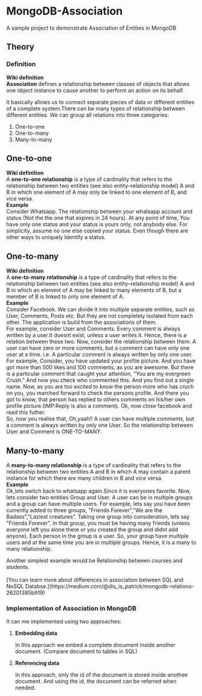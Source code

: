 <h1> MongoDB-Association </h1>
A sample project to demonstrate Association of Entities in MongoDB

<h2> Theory </h2>

<h3> Definition </h3>
<p>
<strong>Wiki definition</strong><br/>
<strong>Association</strong> defines a relationship between classes of objects that allows one object instance to cause another to perform an action on its behalf. 
  
It basically allows us to connect separate pieces of data or different entities of a complete system.There can be many types of relationship between different entities. We can group all relations into three categories:<br />
<ol>
  <li>One-to-one</li>
  <li>One-to-many</li>
  <li>Many-to-many</li>
 </ol>
 </p>
<h2> One-to-one </h2>
<p>
<strong>Wiki definition</strong><br/>
  A <strong>one-to-one relationship</strong> is a type of cardinality that refers to the relationship between two entities (see also entity–relationship model) A and B in which one element of A may only be linked to one element of B, and vice versa.<br/>
  <strong>Example</strong><br/>Consider Whatsapp. The relationship between your whatsapp account and status (Not the the one that expires in 24 hours). At any point of time, You have only one status and your status is yours only, not anybody else. For simplicity, assume no one else copied your status. Even though there are other ways to uniquely Identify a status. 
</p>
<h2> One-to-many </h2>
<p>
<strong>Wiki definition</strong><br/>
  A <strong>one-to-many relationship</strong> is a type of cardinality that refers to the relationship between two entities (see also entity–relationship model) A and B in which an element of A may be linked to many elements of B, but a member of B is linked to only one element of A.
  <br/><strong>Example</strong><br/>
  Consider Facebook. We can divide it into multiple separate entities, such as User, Comments, Posts etc. But they are not completely isolated from each other. The application is build from the associations of them.<br/>
  For example, consider User and Comments. Every comment is always written by a user.It doesnt exist, unless a user writes it. Hence, there is a relation between these two. Now, consider the relationship between them. A user can have zero or more comments, but a comment can have only one user at a time. i.e. A particular comment is always written by only one user.<br/>
  For example, Consider, you have updated your profile picture. And you have got more than 500 likes and 100 comments, as you are awesome. But there is a particular comment that caught your attention, "You are my evergreen Crush." And now you check who commented this. And you find out a single name. Now, as you are too excited to know the person more who has cruch on you, you marched forward to check the persons profile. And there you got to know, that person has replied to others comments on his/her own profile picture.(IMP:Reply is also a comment). Ok, now close facebook and read this futher. <br/>
  So, now you realise that, Oh,yaah!! A user can have multiple comments, but a comment is always written by only one User. So the relationship between User and Comment is ONE-TO-MANY. 
  </p>
<h2> Many-to-many </h2>
<p>
  A <strong>many-to-many relationship</strong> is a type of cardinality that refers to the relationship between two entities A and B in which A may contain a parent instance for which there are many children in B and vice versa.
  <br/><strong>Example</strong><br/>
   Ok,lets switch back to whatsapp again.Since it is everyones favorite. Now, lets consider two entities Group and User. A user can be in multiple groups and a group can have multiple users. For example, lets say you have been currently added to three groups, "Friends Forever","We are the Badass","Laziest creatures". Taking one group into consideration, lets say "Friends Forever". In that group, you must be having many friends (unless everyone left you alone there or you created the group and didnt add anyone). Each person in the group is a user. So, your group have multiple users and at the same time you are in multiple groups. Hence, it is a many to many relationship.
  </p> 
   Another simplest example would be Relationship between courses and students.
   <br /><br />
 [You can learn more about differences in association between SQL and NoSQL Databse.](https://medium.com/@dis_is_patrick/mongodb-relations-26201385b919)
 
<h3> Implementation of Association in MongoDB </h3>
<p> It can me implemented using two approaches:<br/>
  <ol>
    <li>
      <strong>Embedding data</strong>
      <p>In this approach we embed a complete document inside another document. (Compare document to tables in SQL)
      </p>
    </li>
    <li>
    <strong>Referencing data</strong>
      <p>In this approach, only the id of the document is stored inside anothee document. And using the id, the document can       be referred when needed.</p>
    </li>
    </ol>
     </p>   

 
   
